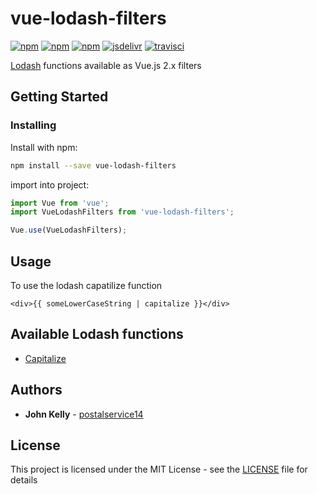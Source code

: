 # vue-lodash-filters

[![npm](https://img.shields.io/npm/dm/vue-lodash-filters.svg?style=flat-square)](https://www.npmjs.com/package/vue-lodash-filters)
[![npm](https://img.shields.io/github/package-json/v/carsaver/vue-lodash-filters.svg?style=flat-square)](https://github.com/carsaver/vue-lodash-filters/releases)
[![npm](https://img.shields.io/github/license/carsaver/vue-lodash-filters.svg?style=flat-square)](https://github.com/carsaver/vue-lodash-filters/blob/master/LICENSE)
[![jsdelivr](https://data.jsdelivr.com/v1/package/npm/vue-lodash-filters/badge)](https://www.jsdelivr.com/package/npm/vue-lodash-filters)
[![travisci](https://img.shields.io/travis/carsaver/vue-lodash-filters/master.svg?style=flat-square)](https://travis-ci.org/carsaver/vue-lodash-filters)

[Lodash](https://www.lodash.com) functions available as Vue.js 2.x filters

## Getting Started

### Installing

Install with npm:

```bash
npm install --save vue-lodash-filters
```

import into project:

```js
import Vue from 'vue';
import VueLodashFilters from 'vue-lodash-filters';

Vue.use(VueLodashFilters);
```

## Usage

To use the lodash capatilize function

```
<div>{{ someLowerCaseString | capitalize }}</div>
```

## Available Lodash functions

- [Capitalize](https://lodash.com/docs/4.17.11#capitalize)

## Authors

- **John Kelly** - [postalservice14](https://github.com/postalservice14)

## License

This project is licensed under the MIT License - see the [LICENSE](LICENSE) file for details